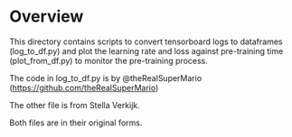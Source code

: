 # Overview

This directory contains scripts to convert tensorboard logs to dataframes (log_to_df.py) and plot the learning rate and loss against pre-training time (plot_from_df.py) to monitor the pre-training process. 

The code in log_to_df.py is by @theRealSuperMario (https://github.com/theRealSuperMario)

The other file is from Stella Verkijk.

Both files are in their original forms.
